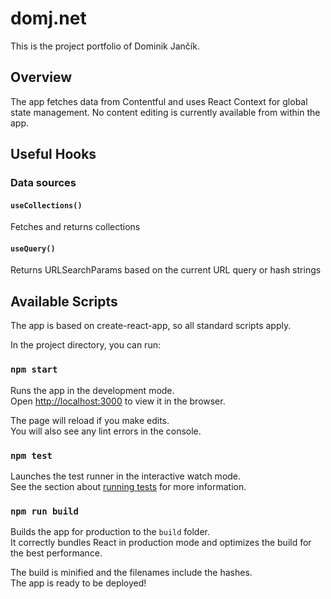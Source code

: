 # domj.net

This is the project portfolio of Dominik Jančík.

## Overview

The app fetches data from Contentful and uses React Context for global state management. No content editing is currently available from within the app.

## Useful Hooks

### Data sources

#### `useCollections()`

Fetches and returns collections

#### `useQuery()`

Returns URLSearchParams based on the current URL query or hash strings

## Available Scripts

The app is based on create-react-app, so all standard scripts apply.

In the project directory, you can run:

### `npm start`

Runs the app in the development mode.<br />
Open [http://localhost:3000](http://localhost:3000) to view it in the browser.

The page will reload if you make edits.<br />
You will also see any lint errors in the console.

### `npm test`

Launches the test runner in the interactive watch mode.<br />
See the section about [running tests](https://facebook.github.io/create-react-app/docs/running-tests) for more information.

### `npm run build`

Builds the app for production to the `build` folder.<br />
It correctly bundles React in production mode and optimizes the build for the best performance.

The build is minified and the filenames include the hashes.<br />
The app is ready to be deployed!
